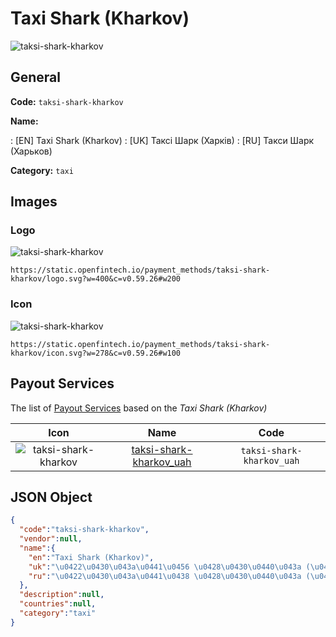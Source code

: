 
# Taxi Shark (Kharkov) 
![taksi-shark-kharkov](https://static.openfintech.io/payment_methods/taksi-shark-kharkov/logo.svg?w=400&c=v0.59.26#w200)  

## General 
**Code:** `taksi-shark-kharkov` 
 
**Name:** 
 
:	[EN] Taxi Shark (Kharkov) 
:	[UK] Таксі Шарк (Харків) 
:	[RU] Такси Шарк (Харьков) 
 
**Category:** `taxi` 
 

## Images 

### Logo 
![taksi-shark-kharkov](https://static.openfintech.io/payment_methods/taksi-shark-kharkov/logo.svg?w=400&c=v0.59.26#w200)  

```
https://static.openfintech.io/payment_methods/taksi-shark-kharkov/logo.svg?w=400&c=v0.59.26#w200
```  

### Icon 
![taksi-shark-kharkov](https://static.openfintech.io/payment_methods/taksi-shark-kharkov/icon.svg?w=278&c=v0.59.26#w100)  

```
https://static.openfintech.io/payment_methods/taksi-shark-kharkov/icon.svg?w=278&c=v0.59.26#w100
```  

## Payout Services 
 
The list of [Payout Services](/payout-services/) based on the _Taxi Shark (Kharkov)_ 

|Icon|Name|Code| 
|:---:|:---:|:---:| 
|![taksi-shark-kharkov](https://static.openfintech.io/payout_methods/taksi-shark-kharkov/icon.png?w=278&c=v0.59.26#w40) |[taksi-shark-kharkov_uah](/payout-services/taksi-shark-kharkov_uah/)|`taksi-shark-kharkov_uah`| 
 

## JSON Object 

```json
{
  "code":"taksi-shark-kharkov",
  "vendor":null,
  "name":{
    "en":"Taxi Shark (Kharkov)",
    "uk":"\u0422\u0430\u043a\u0441\u0456 \u0428\u0430\u0440\u043a (\u0425\u0430\u0440\u043a\u0456\u0432)",
    "ru":"\u0422\u0430\u043a\u0441\u0438 \u0428\u0430\u0440\u043a (\u0425\u0430\u0440\u044c\u043a\u043e\u0432)"
  },
  "description":null,
  "countries":null,
  "category":"taxi"
}
```  
